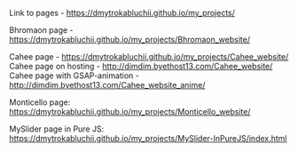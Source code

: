 Link to pages - https://dmytrokabluchii.github.io/my_projects/


Bhromaon page - https://dmytrokabluchii.github.io/my_projects/Bhromaon_website/

Cahee page - https://dmytrokabluchii.github.io/my_projects/Cahee_website/
Cahee page on hosting - http://dimdim.byethost13.com/Cahee_website/
Cahee page with GSAP-animation - http://dimdim.byethost13.com/Cahee_website_anime/

Monticello page: https://dmytrokabluchii.github.io/my_projects/Monticello_website/

MySlider page in Pure JS: https://dmytrokabluchii.github.io/my_projects/MySlider-InPureJS/index.html